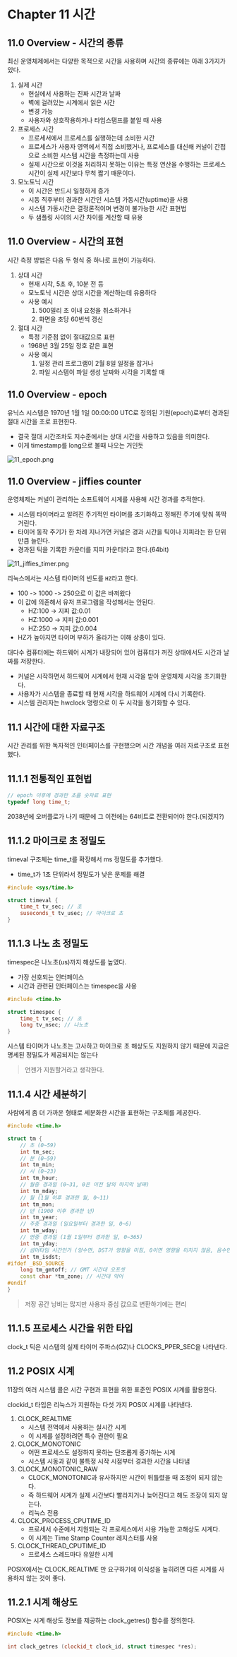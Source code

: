 # Chapter 11 시간

## 11.0 Overview - 시간의 종류

최신 운영체제에서는 다양한 목적으로 시간을 사용하며 시간의 종류에는 아래 3가지가 있다.

1. 실제 시간
    - 현실에서 사용하는 진짜 시간과 날짜
    - 벽에 걸려있는 시계에서 읽은 시간
    - 변경 가능
    - 사용자와 상호작용하거나 타임스탬프를 붙일 때 사용
2. 프로세스 시간
    - 프로세서에서 프로세스를 실행하는데 소비한 시간
    - 프로세스가 사용자 영역에서 직접 소비했거나, 프로세스를 대신해 커널이 간접으로 소비한 시스템 시간을 측정하는데 사용
    - 실제 시간으로 이것을 처리하지 못하는 이유는 특정 연산을 수행하는 프로세스 시간이 실제 시간보다 무척 짧기 때문이다.
3. 모노토닉 시간
    - 이 시간은 반드시 일정하게 증가
    - 시동 직후부터 경과한 시간인 시스템 가동시간(uptime)을 사용
    - 시스템 가동시간은 결정론적이며 변경이 불가능한 시간 표현법
    - 두 샘플링 사이의 시간 차이를 계산할 때 유용

## 11.0 Overview - 시간의 표현

시간 측정 방법은 다음 두 형식 중 하나로 표현이 가능하다.

1. 상대 시간
    - 현재 시각, 5초 후, 10분 전 등
    - 모노토닉 시간은 상대 시간을 계산하는데 유용하다
    - 사용 예시
        1. 500밀리 초 이내 요청을 취소하거나
        2. 화면을 초당 60번씩 갱신
2. 절대 시간
    - 특정 기준점 없이 절대값으로 표현
    - 1968년 3월 25일 정호 같은 표현
    - 사용 예시
        1. 일정 관리 프로그램이 2월 8일 일정을 잡거나
        2. 파일 시스템이 파일 생성 날짜와 시각을 기록할 때

## 11.0 Overview - epoch

유닉스 시스템은 1970년 1월 1일 00:00:00 UTC로 정의된 기원(epoch)로부터 경과된 절대 시간을 초로 표현한다.

- 결국 절대 시간조차도 저수준에서는 상대 시간을 사용하고 있음을 의미한다.
- 이게 timestamp를 long으로 볼때 나오는 거인듯

![11_epoch.png](11_epoch.png)

## 11.0 Overview - jiffies counter

운영체제는 커널이 관리하는 소프트웨어 시계를 사용해 시간 경과를 추적한다.

- 시스템 타이머라고 알려진 주기적인 타이머를 초기화하고 정해진 주기에 맞춰 똑딱 거린다.
- 타이머 동작 주기가 한 차례 지나가면 커널은 경과 시간을 틱이나 지피라는 한 단위만큼 늘린다.
- 경과된 틱을 기록한 카운터를 지피 카운터라고 한다.(64bit)

![11_jiffies_timer.png](11_jiffies_timer.png)

리눅스에서는 시스템 타이머의 빈도를 `HZ`라고 한다.

- 100 -> 1000 -> 250으로 이 값은 바껴왔다
- 이 값에 의존해서 유저 프로그램을 작성해서는 안된다.
    - HZ:100 -> 지피 값:0.01
    - HZ:1000 -> 지피 값:0.001
    - HZ:250 -> 지피 값:0.004
- HZ가 높아지면 타이머 부하가 올라가는 이해 상충이 있다.

대다수 컴퓨터에는 하드웨어 시계가 내장되어 있어 컴퓨터가 꺼진 상태에서도 시간과 날짜를 저장한다.

- 커널은 시작하면서 하드웨어 시계에서 현재 시각을 받아 운영체제 시각을 초기화한다.
- 사용자가 시스템을 종료할 때 현재 시각을 하드웨어 시계에 다시 기록한다.
- 시스템 관리자는 hwclock 명령으로 이 두 시각을 동기화할 수 있다.

## 11.1 시간에 대한 자료구조

시간 관리를 위한 독자적인 인터페이스를 구현했으며 시간 개념을 여러 자료구조로 표현했다.

## 11.1.1 전통적인 표현법

```cpp
// epoch 이후에 경과한 초를 숫자료 표현
typedef long time_t;
```

2038년에 오버플로가 나기 때문에 그 이전에는 64비트로 전환되어야 한다.(되겠지?)

## 11.1.2 마이크로 초 정밀도

timeval 구조체는 time_t를 확장해서 ms 정밀도를 추가했다.

- time_t가 1초 단위라서 정밀도가 낮은 문제를 해결

```cpp
#include <sys/time.h>

struct timeval {
    time_t tv_sec; // 초
    suseconds_t tv_usec; // 마이크로 초
}
```

## 11.1.3 나노 초 정밀도

timespec은 나노초(us)까지 해상도를 높였다.

- 가장 선호되는 인터페이스
- 시간과 관련된 인터페이스는 timespec을 사용


```cpp
#include <time.h>

struct timespec {
    time_t tv_sec; // 초
    long tv_nsec; // 나노초
}
```

시스템 타이머가 나노초는 고사하고 마이크로 초 해상도도 지원하지 않기 때문에 지금은 명세된 정밀도가 제공되지는 않는다

> 언젠가 지원할거라고 생각한다.

## 11.1.4 시간 세분하기

사람에게 좀 더 가까운 형태로 세분화한 시간을 표현하는 구조체를 제공한다.

```cpp
#include <time.h>

struct tm {
    // 초 (0~59)
    int tm_sec; 
    // 분 (0~59)
    int tm_min; 
    // 시 (0~23)
    int tm_hour; 
    // 월중 경과일 (0~31, 0은 이전 달의 마지막 날짜)
    int tm_mday; 
    // 월 (1월 이후 경과한 월, 0~11)
    int tm_mon; 
    // 년 (1900 이후 경과한 년)
    int tm_year; 
    // 주중 경과일 (일요일부터 경과한 일, 0~6)
    int tm_wday; 
    // 연중 경과일 (1월 1일부터 경과한 일, 0~365)
    int tm_yday; 
    // 섬머타임 시간인가 (양수면, DST가 영향을 미침, 0이면 영향을 미치지 않음, 음수면 DST는 모름)
    int tm_isdst; 
#ifdef _BSD_SOURCE
    long tm_gmtoff; // GMT 시간대 오프셋
    const char *tm_zone; // 시간대 약어
#endif
}
```

> 저장 공간 낭비는 많지만 사용자 중심 값으로 변환하기에는 편리

## 11.1.5 프로세스 시간을 위한 타입

clock_t 틱은 시스템의 실제 타이머 주파스(GZ)나 CLOCKS_PPER_SEC을 나타낸다.

## 11.2 POSIX 시계

11장의 여러 시스템 콜은 시간 구현과 표현을 위한 표준인 POSIX 시계를 활용한다.

clockid_t 타입은 리눅스가 지원하는 다섯 가지 POSIX 시계를 나타낸다.

1. CLOCK_REALTIME
    - 시스템 전역에서 사용하는 실시간 시계
    - 이 시계를 설정하려면 특수 권한이 필요
2. CLOCK_MONOTONIC
    - 어떤 프로세스도 설정하지 못하는 단조롭게 증가하는 시계
    - 시스템 시동과 같이 불특정 시작 시점부터 경과한 시간을 나타냄
3. CLOCK_MONOTONIC_RAW
    - CLOCK_MONOTONIC과 유사하지만 시간이 뒤틀렸을 때 조정이 되지 않는다.
    - 즉 하드웨어 시계가 실제 시간보다 빨라지거나 늦어진다고 해도 조장이 되지 않는다.
    - 리눅스 전용
4. CLOCK_PROCESS_CPUTIME_ID
    - 프로세서 수준에서 지원되는 각 프로세스에서 사용 가능한 고해상도 시계다.
    - 이 시계는 Time Stamp Counter 레지스터를 사용
5. CLOCK_THREAD_CPUTIME_ID
    - 프로세스 스레드마다 유일한 시계

POSIX에서는 CLOCK_REALTIME 만 요구하기에 이식성을 높히려면 다른 시계를 사용하지 않는 것이 좋다.

## 11.2.1 시계 해상도

POSIX는 시계 해상도 정보를 제공하는 clock_getres() 함수를 정의한다.

```cpp
#include <time.h>

int clock_getres (clockid_t clock_id, struct timespec *res);
```



